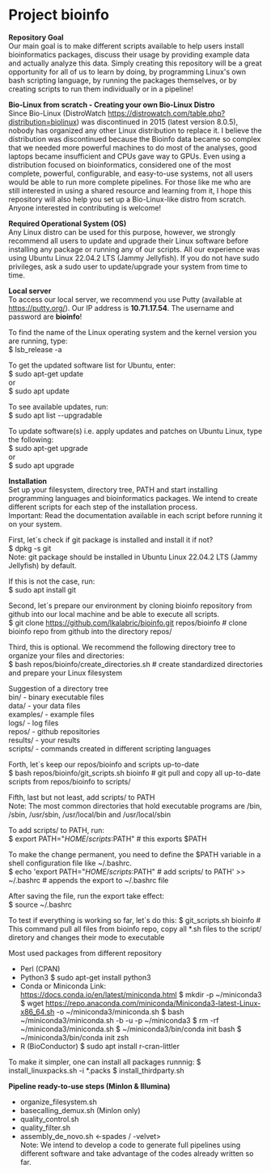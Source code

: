 # Project bioinfo
<b>Repository Goal</b><br>
Our main goal is to make different scripts available to help users install bioinformatics packages, discuss their usage by providing example data and actually analyze this data. Simply creating this repository will be a great opportunity for all of us to learn by doing, by programming Linux's own bash scripting language, by running the packages themselves, or by creating scripts to run them individually or in a pipeline!

<b>Bio-Linux from scratch - Creating your own Bio-Linux Distro</b><br>
Since Bio-Linux (DistroWatch https://distrowatch.com/table.php?distribution=biolinux) was discontinued in 2015 (latest version 8.0.5), nobody has organized any other Linux distribution to replace it. I believe the distribution was discontinued because the Bioinfo data became so complex that we needed more powerful machines to do most of the analyses, good laptops became insufficient and CPUs gave way to GPUs. Even using a distribution focused on bioinformatics, considered one of the most complete, powerful, configurable, and easy-to-use systems, not all users would be able to run more complete pipelines. For those like me who are still interested in using a shared resource and learning from it, I hope this repository will also help you set up a Bio-Linux-like distro from scratch. Anyone interested in contributing is welcome!

<b>Required Operational System (OS)</b><br>
Any Linux distro can be used for this purpose, however, we strongly recommend all users to update and upgrade their Linux software before installing any package or running any of our scripts. All our experience was using Ubuntu Linux 22.04.2 LTS (Jammy Jellyfish). If you do not have sudo privileges, ask a sudo user to update/upgrade your system from time to time. 

<b>Local server</b><br>
To access our local server, we recommend you use Putty (available at https://putty.org/). Our IP address is <b>10.71.17.54</b>. The username and password are <b>bioinfo</b>!

To find the name of the Linux operating system and the kernel version you are running, type:<br>
$ lsb_release -a<br>

To get the updated software list for Ubuntu, enter:<br>
$ sudo apt-get update<br>
or<br>
$ sudo apt update<br>

To see available updates, run:<br>
$ sudo apt list --upgradable<br>

To update software(s) i.e. apply updates and patches on Ubuntu Linux, type the following:<br>
$ sudo apt-get upgrade<br>
or<br>
$ sudo apt upgrade<br>

<b>Installation</b><br>
Set up your filesystem, directory tree, PATH and start installing programming languages and bioinformatics packages. We intend to create different scripts for each step of the installation process.<br>
Important: Read the documentation available in each script before running it on your system.<br> 

First, let´s check if git package is installed and install it if not?<br>
$ dpkg -s git<br>
Note: git package should be installed in Ubuntu Linux 22.04.2 LTS (Jammy Jellyfish) by default. 

If this is not the case, run:<br>
$ sudo apt install git<br>

Second, let´s prepare our environment by cloning bioinfo repository from github into our local machine and be able to execute all scripts.<br>
$ git clone https://github.com/lkalabric/bioinfo.git repos/bioinfo    # clone bioinfo repo from github into the directory repos/<br>

Third, this is optional. We recommend the following directory tree to organize your files and directories:<br>
$ bash repos/bioinfo/create_directories.sh                            # create standardized directories and prepare your Linux filesystem

Suggestion of a directory tree<br>
bin/ - binary executable files<br>
data/ - your data files<br>
examples/ - example files<br>
logs/ - log files<br>
repos/ - github repositories<br>
results/ - your results<br>
scripts/ - commands created in different scripting languages<br>

Forth, let´s keep our repos/bioinfo and scripts up-to-date<br>
$ bash repos/bioinfo/git_scripts.sh bioinfo                           # git pull and copy all up-to-date scripts from repos/bioinfo to scripts/

Fifth, last but not least, add scripts/ to PATH<br> 
Note: The most common directories that hold executable programs are /bin, /sbin, /usr/sbin, /usr/local/bin and /usr/local/sbin<br>

To add scripts/ to PATH, run:<br>
$ export PATH="$HOME/scripts:$PATH"                                     # this exports $PATH<br>

To make the change permanent, you need to define the $PATH variable in a shell configuration file like ~/.bashrc.<br>
$ echo 'export PATH="$HOME/scripts:$PATH" # add scripts/ to PATH' >> ~/.bashrc  # appends the export to ~/.bashrc file<br>

After saving the file, run the export take effect:<br>
$ source ~/.bashrc

To test if everything is working so far, let´s do this:
$ git_scripts.sh bioinfo                                             # This command pull all files from bioinfo repo, copy all *.sh files to the script/ diretory and changes their mode to executable

Most used packages from different repository
- Perl (CPAN)
- Python3
$ sudo apt-get install python3
- Conda or Miniconda
Link: https://docs.conda.io/en/latest/miniconda.html
$ mkdir -p ~/miniconda3
$ wget https://repo.anaconda.com/miniconda/Miniconda3-latest-Linux-x86_64.sh -o ~/miniconda3/miniconda.sh
$ bash ~/miniconda3/miniconda.sh -b -u -p ~/miniconda3
$ rm -rf ~/miniconda3/miniconda.sh
$ ~/miniconda3/bin/conda init bash
$ ~/miniconda3/bin/conda init zsh
- R (BioConductor)
$ sudo apt install r-cran-littler

To make it simpler, one can install all packages runnnig:
$ install_linuxpacks.sh -i *.packs
$ install_thirdparty.sh

<b>Pipeline ready-to-use steps (MinIon & Illumina)</b><br>
- organize_filesystem.sh
- basecalling_demux.sh (MinIon only)
- quality_control.sh
- quality_filter.sh
- assembly_de_novo.sh <-spades / -velvet><br>
Note: We intend to develop a code to generate full pipelines using different software and take advantage of the codes already written so far.
